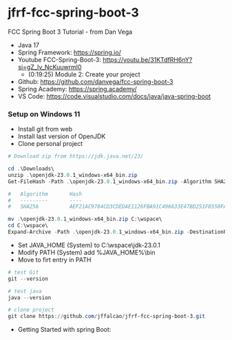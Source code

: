 # jfrf-fcc-spring-boot-3
FCC Spring Boot 3 Tutorial - from Dan Vega

- Java 17
- Spring Framework: https://spring.io/
- Youtube FCC-Spring-Boot-3: https://youtu.be/31KTdfRH6nY?si=gZ_Iv_NcKuuwrml0
    -  (0:19:25) Module 2: Create your project
- Github: https://github.com/danvega/fcc-spring-boot-3
- Spring Academy: https://spring.academy/
- VS Code: https://code.visualstudio.com/docs/java/java-spring-boot




### Setup on Windows 11

- Install git from web
- Install last version of OpenJDK
- Clone personal project

```Powershell
# Download zip from https://jdk.java.net/23/

cd .\Downloads\
unzip .\openjdk-23.0.1_windows-x64_bin.zip
Get-FileHash -Path .\openjdk-23.0.1_windows-x64_bin.zip -Algorithm SHA256

#   Algorithm       Hash                                                                   Path
#   ---------       ----                                                                   ----
#   SHA256          AEF21AC9784CD3CDEDAE1126FBA91C496633E47BD251F8550FA8E2FC79288732       ...

mv .\openjdk-23.0.1_windows-x64_bin.zip C:\wspace\
cd C:\wspace\
Expand-Archive -Path .\openjdk-23.0.1_windows-x64_bin.zip -DestinationPath .
```

- Set JAVA_HOME (System) to C:\wspace\jdk-23.0.1
- Modify PATH (System) add %JAVA_HOME%\bin
- Move to firt entry in PATH

```Powershell
# test Git
git --version

# test java
java --version

# clone project
git clone https://github.com/jffalcao/jfrf-fcc-spring-boot-3.git

```

- Getting Started with spring Boot: 






